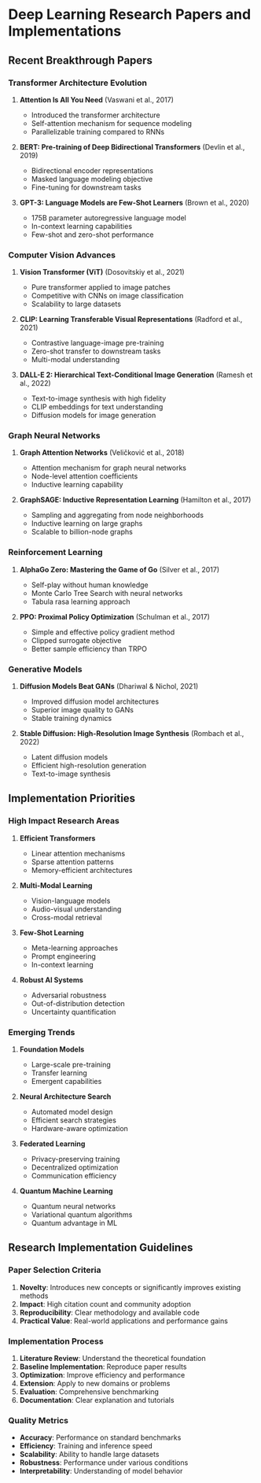 # Deep Learning Research Papers and Implementations

## Recent Breakthrough Papers

### Transformer Architecture Evolution

1. **Attention Is All You Need** (Vaswani et al., 2017)
   - Introduced the transformer architecture
   - Self-attention mechanism for sequence modeling
   - Parallelizable training compared to RNNs

2. **BERT: Pre-training of Deep Bidirectional Transformers** (Devlin et al., 2019)
   - Bidirectional encoder representations
   - Masked language modeling objective
   - Fine-tuning for downstream tasks

3. **GPT-3: Language Models are Few-Shot Learners** (Brown et al., 2020)
   - 175B parameter autoregressive language model
   - In-context learning capabilities
   - Few-shot and zero-shot performance

### Computer Vision Advances

1. **Vision Transformer (ViT)** (Dosovitskiy et al., 2021)
   - Pure transformer applied to image patches
   - Competitive with CNNs on image classification
   - Scalability to large datasets

2. **CLIP: Learning Transferable Visual Representations** (Radford et al., 2021)
   - Contrastive language-image pre-training
   - Zero-shot transfer to downstream tasks
   - Multi-modal understanding

3. **DALL-E 2: Hierarchical Text-Conditional Image Generation** (Ramesh et al., 2022)
   - Text-to-image synthesis with high fidelity
   - CLIP embeddings for text understanding
   - Diffusion models for image generation

### Graph Neural Networks

1. **Graph Attention Networks** (Veličković et al., 2018)
   - Attention mechanism for graph neural networks
   - Node-level attention coefficients
   - Inductive learning capability

2. **GraphSAGE: Inductive Representation Learning** (Hamilton et al., 2017)
   - Sampling and aggregating from node neighborhoods
   - Inductive learning on large graphs
   - Scalable to billion-node graphs

### Reinforcement Learning

1. **AlphaGo Zero: Mastering the Game of Go** (Silver et al., 2017)
   - Self-play without human knowledge
   - Monte Carlo Tree Search with neural networks
   - Tabula rasa learning approach

2. **PPO: Proximal Policy Optimization** (Schulman et al., 2017)
   - Simple and effective policy gradient method
   - Clipped surrogate objective
   - Better sample efficiency than TRPO

### Generative Models

1. **Diffusion Models Beat GANs** (Dhariwal & Nichol, 2021)
   - Improved diffusion model architectures
   - Superior image quality to GANs
   - Stable training dynamics

2. **Stable Diffusion: High-Resolution Image Synthesis** (Rombach et al., 2022)
   - Latent diffusion models
   - Efficient high-resolution generation
   - Text-to-image synthesis

## Implementation Priorities

### High Impact Research Areas

1. **Efficient Transformers**
   - Linear attention mechanisms
   - Sparse attention patterns
   - Memory-efficient architectures

2. **Multi-Modal Learning**
   - Vision-language models
   - Audio-visual understanding
   - Cross-modal retrieval

3. **Few-Shot Learning**
   - Meta-learning approaches
   - Prompt engineering
   - In-context learning

4. **Robust AI Systems**
   - Adversarial robustness
   - Out-of-distribution detection
   - Uncertainty quantification

### Emerging Trends

1. **Foundation Models**
   - Large-scale pre-training
   - Transfer learning
   - Emergent capabilities

2. **Neural Architecture Search**
   - Automated model design
   - Efficient search strategies
   - Hardware-aware optimization

3. **Federated Learning**
   - Privacy-preserving training
   - Decentralized optimization
   - Communication efficiency

4. **Quantum Machine Learning**
   - Quantum neural networks
   - Variational quantum algorithms
   - Quantum advantage in ML

## Research Implementation Guidelines

### Paper Selection Criteria

1. **Novelty**: Introduces new concepts or significantly improves existing methods
2. **Impact**: High citation count and community adoption
3. **Reproducibility**: Clear methodology and available code
4. **Practical Value**: Real-world applications and performance gains

### Implementation Process

1. **Literature Review**: Understand the theoretical foundation
2. **Baseline Implementation**: Reproduce paper results
3. **Optimization**: Improve efficiency and performance
4. **Extension**: Apply to new domains or problems
5. **Evaluation**: Comprehensive benchmarking
6. **Documentation**: Clear explanation and tutorials

### Quality Metrics

- **Accuracy**: Performance on standard benchmarks
- **Efficiency**: Training and inference speed
- **Scalability**: Ability to handle large datasets
- **Robustness**: Performance under various conditions
- **Interpretability**: Understanding of model behavior
